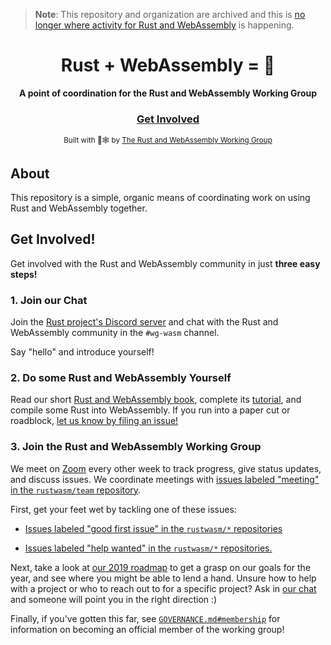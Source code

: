 > **Note**: This repository and organization are archived and this is [no longer
> where activity for Rust and
> WebAssembly](https://blog.rust-lang.org/inside-rust/2025/07/21/sunsetting-the-rustwasm-github-org/)
> is happening.

<div align="center">

  <h1>Rust + WebAssembly = 💖</h1>

  <strong>A point of coordination for the Rust and WebAssembly Working Group</strong>

  <h3>
    <a href="#get-involved">Get Involved</a>
  </h3>

  <sub>Built with 🦀🕸 by <a href="https://rustwasm.github.io/">The Rust and WebAssembly Working Group</a></sub>
</div>

## About

This repository is a simple, organic means of coordinating work on using Rust
and WebAssembly together.

## Get Involved!

Get involved with the Rust and WebAssembly community in just **three easy
steps!**

### 1. Join our Chat

Join the [Rust project's Discord server][rust-discord] and chat with the Rust and WebAssembly community in the `#wg-wasm` channel.

Say "hello" and introduce yourself!

### 2. Do some Rust and WebAssembly Yourself

Read our short [Rust and WebAssembly book][book], complete its [tutorial][], and
compile some Rust into WebAssembly. If you run into a paper cut or roadblock,
[let us know by filing an issue!][file-issue-book]

### 3. Join the Rust and WebAssembly Working Group

We meet on [Zoom](https://zoom.us/) every other week to track progress, give status
updates, and discuss issues. We coordinate meetings with [issues labeled
"meeting" in the `rustwasm/team` repository][meetings].

First, get your feet wet by tackling one of these issues:

* [Issues labeled "good first issue" in the `rustwasm/*` repositories][good-first-issue]

* [Issues labeled "help wanted" in the `rustwasm/*` repositories.][help-wanted]

Next, take a look at [our 2019 roadmap][roadmap] to get a grasp on our goals for
the year, and see where you might be able to lend a hand. Unsure how to help
with a project or who to reach out to for a specific project? Ask in [our
chat][wasm-discord] and someone will point you in the right direction :)

Finally, if you've gotten this far, see [`GOVERNANCE.md#membership`][membership]
for information on becoming an official member of the working group!

[help-wanted]: https://github.com/search?q=is%3Aopen+is%3Aissue+user%3Arustwasm+archived%3Afalse+label%3A%22help+wanted%22
[good-first-issue]: https://github.com/search?q=is%3Aopen+is%3Aissue+user%3Arustwasm+archived%3Afalse+label%3A%22good+first+issue%22
[meetings]: https://github.com/issues?utf8=%E2%9C%93&q=user%3Arustwasm+label%3Ameeting+
[membership]: https://github.com/rustwasm/team/blob/master/GOVERNANCE.md#membership
[book]: https://rustwasm.github.io/book
[tutorial]: https://rustwasm.github.io/book/game-of-life/introduction.html
[irc]: irc://irc.mozilla.org#rust-wasm
[rust-discord]: https://discordapp.com/invite/rust-lang
[wasm-discord]: https://discordapp.com/channels/442252698964721669/443151097398296587
[irc-web-client]: https://client00.chat.mibbit.com/?channel=%23rust-wasm&server=irc.mozilla.org
[file-issue]: https://github.com/rustwasm/team/issues/new
[file-issue-book]: https://github.com/rustwasm/book/issues/new
[roadmap]: https://rustwasm.github.io/rfcs/007-2019-roadmap.html
